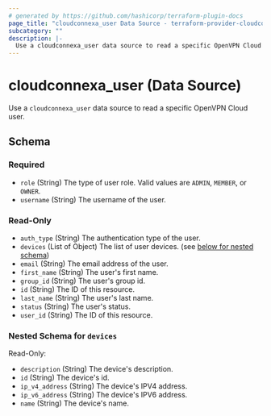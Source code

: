```yaml
---
# generated by https://github.com/hashicorp/terraform-plugin-docs
page_title: "cloudconnexa_user Data Source - terraform-provider-cloudconnexa"
subcategory: ""
description: |-
  Use a cloudconnexa_user data source to read a specific OpenVPN Cloud user.
---
```


# cloudconnexa_user (Data Source)

Use a `cloudconnexa_user` data source to read a specific OpenVPN Cloud user.



<!-- schema generated by tfplugindocs -->
## Schema

### Required

- `role` (String) The type of user role. Valid values are `ADMIN`, `MEMBER`, or `OWNER`.
- `username` (String) The username of the user.

### Read-Only

- `auth_type` (String) The authentication type of the user.
- `devices` (List of Object) The list of user devices. (see [below for nested schema](#nestedatt--devices))
- `email` (String) The email address of the user.
- `first_name` (String) The user's first name.
- `group_id` (String) The user's group id.
- `id` (String) The ID of this resource.
- `last_name` (String) The user's last name.
- `status` (String) The user's status.
- `user_id` (String) The ID of this resource.

<a id="nestedatt--devices"></a>
### Nested Schema for `devices`

Read-Only:

- `description` (String) The device's description.
- `id` (String) The device's id.
- `ip_v4_address` (String) The device's IPV4 address.
- `ip_v6_address` (String) The device's IPV6 address.
- `name` (String) The device's name.


